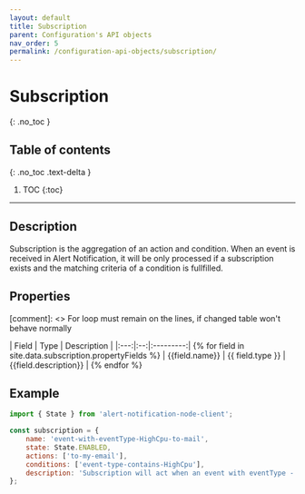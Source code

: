 ```yaml
---
layout: default
title: Subscription
parent: Configuration's API objects
nav_order: 5
permalink: /configuration-api-objects/subscription/
---
```


# Subscription
{: .no_toc }

## Table of contents
{: .no_toc .text-delta }

1. TOC
{:toc}

---

## Description

Subscription is the aggregation of an action and condition. When an event is received in Alert Notification, it will be only processed if a subscription exists and the matching criteria of a condition is fullfilled.

## Properties

[comment]: <> For loop must remain on the lines, if changed table won't behave normally

| Field | Type | Description |
|:---:|:--:|:---------:| {% for field in site.data.subscription.propertyFields %}
| {{field.name}} | {{ field.type }} | {{field.description}} | {% endfor %}


## Example
```js
import { State } from 'alert-notification-node-client';

const subscription = {
    name: 'event-with-eventType-HighCpu-to-mail',
    state: State.ENABLED,
    actions: ['to-my-email'],
    conditions: ['event-type-contains-HighCpu'],
    description: 'Subscription will act when an event with eventType - HighCpu is received and will send an email to me'
};
```